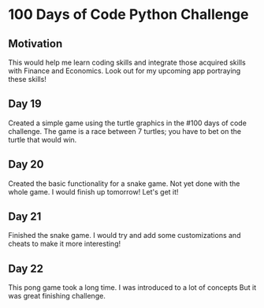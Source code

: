# 100 Days of Code Python Challenge


## Motivation
This would help me learn coding skills and integrate those acquired skills with Finance and Economics.
Look out for my upcoming app portraying these skills!


## Day 19 
Created a simple game using the turtle graphics in the #100 days of code challenge.
The game is a race between 7 turtles; you have to bet on the turtle that would win.


## Day 20
Created the basic functionality for a snake game. Not yet done with the whole game.
I would finish up tomorrow! Let's get it!


## Day 21
Finished the snake game.
I would try and add some customizations and cheats to make it more interesting!


## Day 22
This pong game took a long time. I was introduced to a lot of concepts
But it was great finishing challenge.
